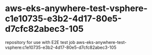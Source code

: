 # aws-eks-anywhere-test-vsphere-c1e10735-e3b2-4d17-80e5-d7cfc82abec3-105
repository for use with E2E test job aws-eks-anywhere-test-vsphere:c1e10735-e3b2-4d17-80e5-d7cfc82abec3-105
